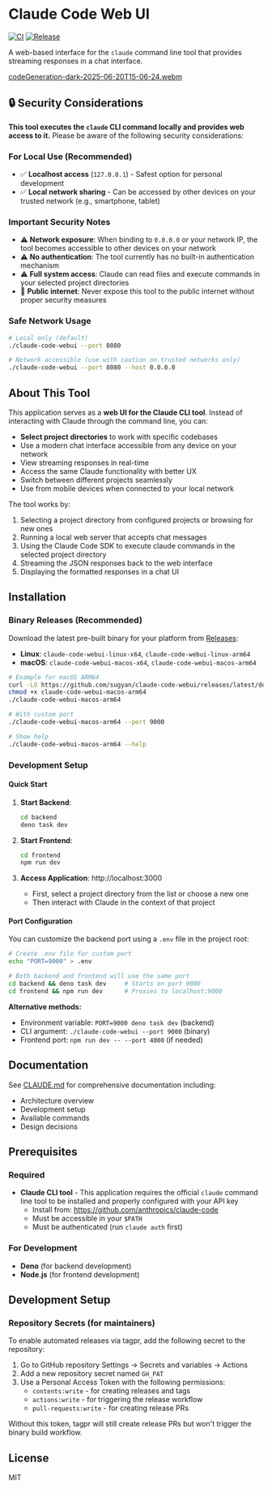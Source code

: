 # Claude Code Web UI

[![CI](https://github.com/sugyan/claude-code-webui/actions/workflows/ci.yml/badge.svg)](https://github.com/sugyan/claude-code-webui/actions/workflows/ci.yml)
[![Release](https://github.com/sugyan/claude-code-webui/actions/workflows/release.yml/badge.svg)](https://github.com/sugyan/claude-code-webui/actions/workflows/release.yml)

A web-based interface for the `claude` command line tool that provides streaming responses in a chat interface.

[codeGeneration-dark-2025-06-20T15-06-24.webm](https://github.com/user-attachments/assets/559a46ae-41b9-440d-af3a-70ffe8e177fe)


## 🔒 Security Considerations

**This tool executes the `claude` CLI command locally and provides web access to it.** Please be aware of the following security considerations:

### For Local Use (Recommended)
- ✅ **Localhost access** (`127.0.0.1`) - Safest option for personal development
- ✅ **Local network sharing** - Can be accessed by other devices on your trusted network (e.g., smartphone, tablet)

### Important Security Notes
- ⚠️ **Network exposure**: When binding to `0.0.0.0` or your network IP, the tool becomes accessible to other devices on your network
- ⚠️ **No authentication**: The tool currently has no built-in authentication mechanism
- ⚠️ **Full system access**: Claude can read files and execute commands in your selected project directories
- 🚫 **Public internet**: Never expose this tool to the public internet without proper security measures

### Safe Network Usage
```bash
# Local only (default)
./claude-code-webui --port 8080

# Network accessible (use with caution on trusted networks only)
./claude-code-webui --port 8080 --host 0.0.0.0
```

## About This Tool

This application serves as a **web UI for the Claude CLI tool**. Instead of interacting with Claude through the command line, you can:

- **Select project directories** to work with specific codebases
- Use a modern chat interface accessible from any device on your network
- View streaming responses in real-time
- Access the same Claude functionality with better UX
- Switch between different projects seamlessly
- Use from mobile devices when connected to your local network

The tool works by:
1. Selecting a project directory from configured projects or browsing for new ones
2. Running a local web server that accepts chat messages
3. Using the Claude Code SDK to execute claude commands in the selected project directory
4. Streaming the JSON responses back to the web interface
5. Displaying the formatted responses in a chat UI

## Installation

### Binary Releases (Recommended)

Download the latest pre-built binary for your platform from [Releases](https://github.com/sugyan/claude-code-webui/releases):

- **Linux**: `claude-code-webui-linux-x64`, `claude-code-webui-linux-arm64`
- **macOS**: `claude-code-webui-macos-x64`, `claude-code-webui-macos-arm64`

```bash
# Example for macOS ARM64
curl -LO https://github.com/sugyan/claude-code-webui/releases/latest/download/claude-code-webui-macos-arm64
chmod +x claude-code-webui-macos-arm64
./claude-code-webui-macos-arm64

# With custom port
./claude-code-webui-macos-arm64 --port 9000

# Show help
./claude-code-webui-macos-arm64 --help
```

### Development Setup

#### Quick Start

1. **Start Backend**:

   ```bash
   cd backend
   deno task dev
   ```

2. **Start Frontend**:

   ```bash
   cd frontend
   npm run dev
   ```

3. **Access Application**: http://localhost:3000
   - First, select a project directory from the list or choose a new one
   - Then interact with Claude in the context of that project

#### Port Configuration

You can customize the backend port using a `.env` file in the project root:

```bash
# Create .env file for custom port
echo "PORT=9000" > .env

# Both backend and frontend will use the same port
cd backend && deno task dev     # Starts on port 9000
cd frontend && npm run dev      # Proxies to localhost:9000
```

**Alternative methods:**
- Environment variable: `PORT=9000 deno task dev` (backend)
- CLI argument: `./claude-code-webui --port 9000` (binary)
- Frontend port: `npm run dev -- --port 4000` (if needed)

## Documentation

See [CLAUDE.md](./CLAUDE.md) for comprehensive documentation including:

- Architecture overview
- Development setup
- Available commands
- Design decisions

## Prerequisites

### Required

- **Claude CLI tool** - This application requires the official `claude` command line tool to be installed and properly configured with your API key
  - Install from: https://github.com/anthropics/claude-code
  - Must be accessible in your `$PATH`
  - Must be authenticated (run `claude auth` first)

### For Development

- **Deno** (for backend development)
- **Node.js** (for frontend development)

## Development Setup

### Repository Secrets (for maintainers)

To enable automated releases via tagpr, add the following secret to the repository:

1. Go to GitHub repository Settings → Secrets and variables → Actions
2. Add a new repository secret named `GH_PAT`
3. Use a Personal Access Token with the following permissions:
   - `contents:write` - for creating releases and tags
   - `actions:write` - for triggering the release workflow
   - `pull-requests:write` - for creating release PRs

Without this token, tagpr will still create release PRs but won't trigger the binary build workflow.

## License

MIT
